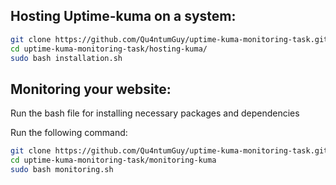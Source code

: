 ## Hosting Uptime-kuma on a system:

```bash
git clone https://github.com/Qu4ntumGuy/uptime-kuma-monitoring-task.git
cd uptime-kuma-monitoring-task/hosting-kuma/
sudo bash installation.sh
```

## Monitoring your website:

Run the bash file for installing necessary packages and dependencies

Run the following command:

```bash
git clone https://github.com/Qu4ntumGuy/uptime-kuma-monitoring-task.git
cd uptime-kuma-monitoring-task/monitoring-kuma
sudo bash monitoring.sh
```
